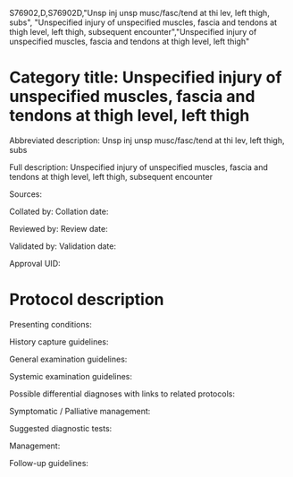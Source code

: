 S76902,D,S76902D,"Unsp inj unsp musc/fasc/tend at thi lev, left thigh, subs", "Unspecified injury of unspecified muscles, fascia and tendons at thigh level, left thigh, subsequent encounter","Unspecified injury of unspecified muscles, fascia and tendons at thigh level, left thigh"
# Category title: Unspecified injury of unspecified muscles, fascia and tendons at thigh level, left thigh

Abbreviated description: Unsp inj unsp musc/fasc/tend at thi lev, left thigh, subs

Full description: Unspecified injury of unspecified muscles, fascia and tendons at thigh level, left thigh, subsequent encounter

Sources:

Collated by:
Collation date:

Reviewed by:
Review date:

Validated by:
Validation date:

Approval UID:

# Protocol description

Presenting conditions:

History capture guidelines:

General examination guidelines:

Systemic examination guidelines:

Possible differential diagnoses with links to related protocols:

Symptomatic / Palliative management:

Suggested diagnostic tests:

Management:

Follow-up guidelines:

